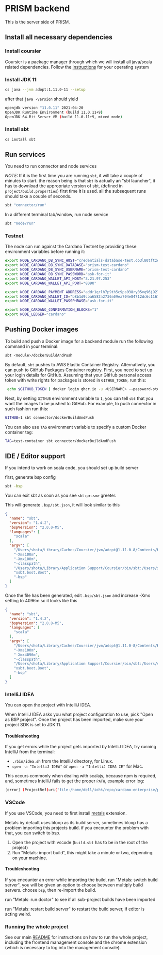 # PRISM backend

This is the server side of PRISM.

## Install all necessary dependencies

### Install coursier 

Coursier is a package manager through which we will install all java/scala related dependencies. Follow the [instructions](https://get-coursier.io/docs/cli-installation.html#linux-macos) for your operating system

### Install JDK 11

```bash
cs java --jvm adopt:1.11.0-11 --setup
```
after that `java -version` should yield

```bash
openjdk version "11.0.11" 2021-04-20
OpenJDK Runtime Environment (build 11.0.11+9)
OpenJDK 64-Bit Server VM (build 11.0.11+9, mixed mode)
```

### Install sbt

```bash
cs install sbt
```

## Run services

You need to run connector and node services

*NOTE:* If it is the first time you are running `sbt`, it will take a couple of minutes to start. the reason being is that `sbt` is actually an "sbt launcher", it has to download the appropriate version of sbt, (defined in `project/build.properties`) first time it is used. all the subsequent runs should take a couple of seconds.

```bash
sbt "connector/run"
```

In a different terminal tab/window, run node service

```bash
sbt "node/run"
```


### Testnet
The node can run against the Cardano Testnet by providing these environment variables before running it:

```bash
export NODE_CARDANO_DB_SYNC_HOST="credentials-database-test.co3l80tftzq2.us-east-2.rds.amazonaws.com"
export NODE_CARDANO_DB_SYNC_DATABASE="prism-test-cardano"
export NODE_CARDANO_DB_SYNC_USERNAME="prism-test-cardano"
export NODE_CARDANO_DB_SYNC_PASSWORD="ask-for-it"
export NODE_CARDANO_WALLET_API_HOST="3.21.97.253"
export NODE_CARDANO_WALLET_API_PORT="8090"

export NODE_CARDANO_PAYMENT_ADDRESS="addr1qrlh7p9th5c9ps938ry05vq96j92lzuhqr29v46caydf2wzkvlatzplcfr8afde6wsr6weskqr8k3u80e957ecmkvkhqe4n2hn"
export NODE_CARDANO_WALLET_ID="b8b1d9cba6582a2730a09ea704e84712dc6c1167"
export NODE_CARDANO_WALLET_PASSPHRASE="ask-for-it"

export NODE_CARDANO_CONFIRMATION_BLOCKS="1"
export NODE_LEDGER="cardano"
```

## Pushing Docker images
To build and push a Docker image for a backend module run the following command in your terminal:

```bash
sbt <module>/dockerBuildAndPush
```

By default, `sbt` pushes to AWS Elastic Container Registry. Alternatively, you can push to GitHub Packages Container registry. First, you need to set up your login details for GitHub. Assuming that your GitHub personal access token with write rights for packages is stored in `GITHUB_TOKEN`, run this:

```bash
 echo $GITHUB_TOKEN | docker login ghcr.io -u <USERNAME> --password-stdin
```

Next, by setting `GITHUB` environment variable to `1`, you can tell `sbt` that you want the images to be pushed to GitHub. For example, to push connector in such fashion run this:

```bash
GITHUB=1 sbt connector/dockerBuildAndPush
```

You can also use `TAG` environment variable to specify a custom Docker container tag:

```bash
TAG=test-container sbt connector/dockerBuildAndPush
```

## IDE / Editor support

If you intend to work on scala code, you should set up build server

first, generate bsp config

```bash
sbt -bsp
```
You can exit sbt as soon as you see `sbt:prism>` greeter.

This will generate `.bsp/sbt.json`, it will look similar to this
```json
{
  "name": "sbt",
  "version": "1.4.2",
  "bspVersion": "2.0.0-M5",
  "languages": [
    "scala"
  ],
  "argv": [
    "/Users/shota/Library/Caches/Coursier/jvm/adopt@1.11.0-8/Contents/Home/bin/java",
    "-Xms100m",
    "-Xmx100m",
    "-classpath",
    "/Users/shota/Library/Application Support/Coursier/bin/sbt:/Users/shota/Library/Caches/Coursier/v1/https/repo1.maven.org/maven2/io/get-coursier/sbt/sbt-runner/0.2.0/sbt-runner-0.2.0.jar:/Users/shota/Library/Caches/Coursier/v1/https/repo1.maven.org/maven2/org/scala-sbt/sbt-launch/1.4.6/sbt-launch-1.4.6.jar",
    "xsbt.boot.Boot",
    "-bsp"
  ]
}
```

Once the file has been generated, edit `.bsp/sbt.json` and increase -Xmx setting to 4096m so it looks like this

```json
{
  "name": "sbt",
  "version": "1.4.2",
  "bspVersion": "2.0.0-M5",
  "languages": [
    "scala"
  ],
  "argv": [
    "/Users/shota/Library/Caches/Coursier/jvm/adopt@1.11.0-8/Contents/Home/bin/java",
    "-Xms100m",
    "-Xmx4096m",
    "-classpath",
    "/Users/shota/Library/Application Support/Coursier/bin/sbt:/Users/shota/Library/Caches/Coursier/v1/https/repo1.maven.org/maven2/io/get-coursier/sbt/sbt-runner/0.2.0/sbt-runner-0.2.0.jar:/Users/shota/Library/Caches/Coursier/v1/https/repo1.maven.org/maven2/org/scala-sbt/sbt-launch/1.4.6/sbt-launch-1.4.6.jar",
    "xsbt.boot.Boot",
    "-bsp"
  ]
}
```

### IntelliJ IDEA

You can open the project with IntelliJ IDEA.

When IntelliJ IDEA asks you what project configuration to use, pick "Open as BSP project". Once the project has been imported, make sure your project SDK is set to JDK 11.

#### Troubleshooting

If you get errors while the project gets imported by IntelliJ IDEA, try running IntelliJ from the terminal:
- `./bin/idea.sh` from the IntelliJ directory, for Linux.
- `open -a "IntelliJ IDEA"` or `open -a "IntelliJ IDEA CE"` for Mac.


This occurs commonly when dealing with scalajs, because npm is required, and, sometimes IntelliJ fails to get the proper `PATH`, example error log:

```bash
[error] (ProjectRef(uri("file:/home/dell/iohk/repo/cardano-enterprise/prism-sdk/"), "sdkJS") / ssExtractDependencies) java.io.IOException: Cannot run program "npm" (in directory "/home/dell/iohk/repo/cardano-enterprise/prism-sdk/js/target/scala-2.13/scalajs-bundler/main"): error=2, No such file or directory
```
### VSCode

If you use VSCode, you need to first install [metals](https://scalameta.org/metals/docs/editors/vscode.html#installation) extension.

Metals by default uses bloop as its build server, sometimes bloop has a problem importing this projects build. if you encounter the problem with that, you can switch to bsp. 

1. Open the project with vscode (`build.sbt` has to be in the root of the project)
2. Run "Metals: import build", this might take a minute or two, depending on your machine.

#### Troubleshooting

If you encounter an error while importing the build, run "Metals: switch build server", you will be given an option to choose between multiply build servers. choose `bsp`, then re-import the build.

run "Metals: run doctor" to see if all sub-project builds have been imported

run "Metals: restart build server" to restart the build server, if editor is acting weird.

### Running the whole project

See our main [README](../README.md#How-to-run) for instructions on how to run the whole project, including the frontend management console and the chrome extension (which is necessary to log into the management console).
